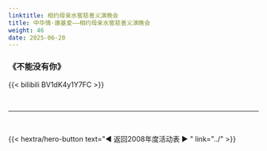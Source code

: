 ```yaml
---
linktitle: 相约母亲水窖慈善义演晚会
title: 中华情·康基爱——相约母亲水窖慈善义演晚会
weight: 46
date: 2025-06-20
---
```


### 《不能没有你》

{{< bilibili BV1dK4y1Y7FC >}}


<br>
<hr>
<br>

{{< hextra/hero-button text="◀ 返回2008年度活动表 ▶ " link="../" >}}